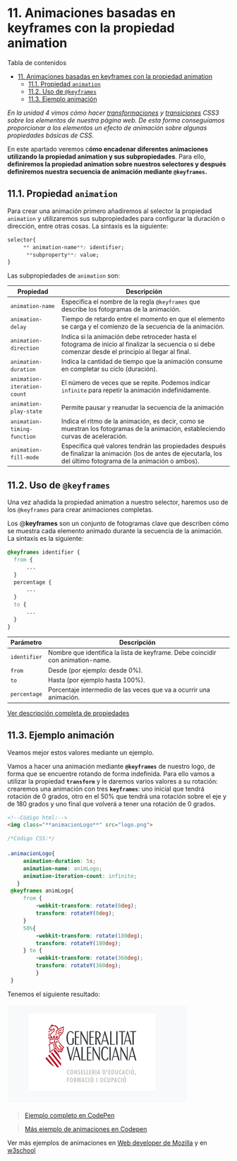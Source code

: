 # 11. Animaciones basadas en keyframes con la propiedad animation

Tabla de contenidos

- [11. Animaciones basadas en keyframes con la propiedad animation](#11-animaciones-basadas-en-keyframes-con-la-propiedad-animation)
  - [11.1. Propiedad `animation`](#111-propiedad-animation)
  - [11.2. Uso de `@keyframes`](#112-uso-de-keyframes)
  - [11.3. Ejemplo animación](#113-ejemplo-animación)

*En la unidad 4 vimos cómo hacer *[transformaciones](https://github.com/Sergio-Rey-Personal/DIW/blob/master/UD04_CSS3_Avanzado_y_Preprocesadores_CSS3/UD04_06_TransformacionesCSS.md) y [transiciones](https://github.com/Sergio-Rey-Personal/DIW/blob/master/UD04_CSS3_Avanzado_y_Preprocesadores_CSS3/UD04_05_TransicionesCSS.md)* CSS3 sobre los elementos de nuestra página web. De esta forma conseguíamos proporcionar a los elementos un efecto de animación sobre algunas propiedades básicas de CSS.*

En este apartado veremos c**ómo encadenar diferentes animaciones utilizando la propiedad animation y sus subpropiedades**. Para ello, **definiremos la propiedad animation sobre nuestros selectores y después definiremos nuestra secuencia de animación mediante `@keyframes`.**

## 11.1. Propiedad `animation`

Para crear una animación primero añadiremos al selector la propiedad `animation` y utilizaremos sus subpropiedades para configurar la duración o dirección, entre otras cosas. La sintaxis es la siguiente:

```css
selector{
     ** animation-name**: identifier;
      **subproperty**: value;
}
```

Las subpropiedades de `animation` son:

| Propiedad | Descripción | 
| --- | --- |
| `animation-name` | Especifica el nombre de la regla `@keyframes` que describe los fotogramas de la animación. |
| `animation-delay` | Tiempo de retardo entre el momento en que el elemento se carga y el comienzo de la secuencia de la animación. |
| `animation-direction`| Indica si la animación debe retroceder hasta el fotograma de inicio al finalizar la secuencia o si debe comenzar desde el principio al llegar al final. |
| `animation-duration` | Indica la cantidad de tiempo que la animación consume en completar su ciclo (duración). |
| `animation-iteration-count` | El número de veces que se repite. Podemos indicar `infinite` para repetir la animación indefinidamente. |
| `animation-play-state` | Permite pausar y reanudar la secuencia de la animación |
| `animation-timing-function` | Indica el ritmo de la animación, es decir, como se muestran los fotogramas de la animación, estableciendo curvas de aceleración. |
| `animation-fill-mode` | Especifica qué valores tendrán las propiedades después de finalizar la animación (los de antes de ejecutarla, los del último fotograma de la animación o ambos). |

## 11.2. Uso de `@keyframes`

Una vez añadida la propiedad animation a nuestro selector, haremos uso de los `@keyframes` para crear animaciones completas.

Los @**keyframes** son un conjunto de fotogramas clave que describen cómo se muestra cada elemento animado durante la secuencia de la animación. La sintaxis es la siguiente:

```css
@keyframes identifier {
  from {
      ...
  }
  percentage {
      ...
  }
  to {
      ...
  }
}
```

| Parámetro | Descripción |
| --- | --- |
| `identifier` | Nombre que identifica la lista de keyframe. Debe coincidir con animation-name. |
| `from` | Desde (por ejemplo: desde 0%). |
| `to` | Hasta (por ejemplo hasta 100%). |
| `percentage` | Porcentaje intermedio de las veces que va a ocurrir una animación. |

[Ver descripción completa de propiedades](https://developer.mozilla.org/es/docs/Web/CSS/CSS_Animations/Usando_animaciones_CSS)

## 11.3. Ejemplo animación

Veamos mejor estos valores mediante un ejemplo.

Vamos a hacer una animación mediante **`@keyframes`** de nuestro logo, de forma que se encuentre rotando de forma indefinida. Para ello vamos a utilizar la propiedad **`transform`** y le daremos varios valores a su rotación: crearemos una animación con tres **`keyframes`**: uno inicial que tendrá rotación de 0 grados, otro en el 50% que tendrá una rotación sobre el eje y de 180 grados y uno final que volverá a tener una rotación de 0 grados.

```html
<!--Código html:-->
<img class="**animacionLogo**" src="logo.png">
```

```css
/*Código CSS:*/

.animacionLogo{
     animation-duration: 5s;
     animation-name: animLogo;
     animation-iteration-count: infinite;
   }
 @keyframes animLogo{
     from {
         -webkit-transform: rotate(0deg);
         transform: rotateY(0deg);
     }
     50%{
         -webkit-transform: rotate(180deg);
         transform: rotateY(180deg);
     } to {
         -webkit-transform: rotate(360deg);
         transform: rotateY(360deg);
         }
 }
 ```

Tenemos el siguiente resultado: 

![Animación con Animation y Keyframes](img/animation-keyframes.gif)

> [Ejemplo completo en CodePen](https://codepen.io/sergio-rey-personal/pen/yLexEmR)

> [Más ejemplo de animaciones en Codepen](https://codepen.io/sergio-rey-personal/pen/pogOOry)


Ver más ejemplos de animaciones en [Web developer de Mozilla](https://developer.mozilla.org/es/docs/Web/CSS/CSS_Animations/Usando_animaciones_CSS) y en [w3school](https://www.w3schools.com/css/css3_animations.asp)